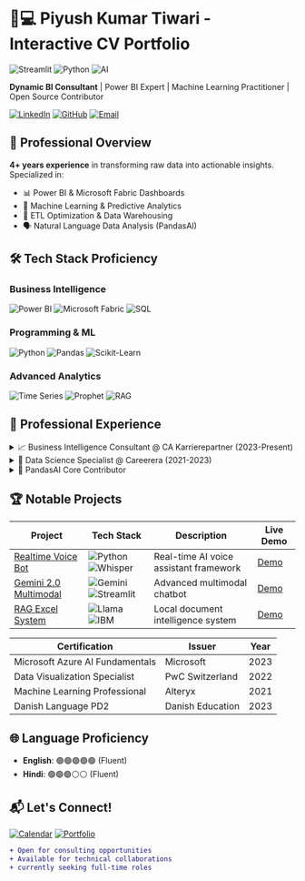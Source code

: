 # 👨💻 Piyush Kumar Tiwari - Interactive CV Portfolio

![Streamlit](https://img.shields.io/badge/Made_with-Streamlit-FF4B4B?style=for-the-badge&logo=streamlit)
![Python](https://img.shields.io/badge/Powered_by-Python-3776AB?style=for-the-badge&logo=python)
![AI](https://img.shields.io/badge/Specialization-Business_Intelligence-FFD700?style=for-the-badge)

**Dynamic BI Consultant** | Power BI Expert | Machine Learning Practitioner | Open Source Contributor

[![LinkedIn](https://img.shields.io/badge/Connect-LinkedIn-blue?style=flat-square&logo=linkedin)](https://linkedin.com/in/pikt)
[![GitHub](https://img.shields.io/badge/View-GitHub-181717?style=flat-square&logo=github)](https://github.com/piktx)
[![Email](https://img.shields.io/badge/Contact-Email-D14836?style=flat-square&logo=gmail)](mailto:businessbypkt@gmail.com)

## 🚀 Professional Overview
**4+ years experience** in transforming raw data into actionable insights. Specialized in:

- 📊 Power BI & Microsoft Fabric Dashboards
- 🤖 Machine Learning & Predictive Analytics
- 🔄 ETL Optimization & Data Warehousing
- 🗣️ Natural Language Data Analysis (PandasAI)

## 🛠️ Tech Stack Proficiency

### Business Intelligence
![Power BI](https://img.shields.io/badge/Power_BI-F2C811?style=for-the-badge&logo=powerbi)
![Microsoft Fabric](https://img.shields.io/badge/Microsoft_Fabric-0078D4?style=for-the-badge)
![SQL](https://img.shields.io/badge/SQL-4479A1?style=for-the-badge&logo=postgresql)

### Programming & ML
![Python](https://img.shields.io/badge/Python-3776AB?style=for-the-badge&logo=python)
![Pandas](https://img.shields.io/badge/Pandas-150458?style=for-the-badge&logo=pandas)
![Scikit-Learn](https://img.shields.io/badge/Scikit_Learn-F7931E?style=for-the-badge&logo=scikitlearn)

### Advanced Analytics
![Time Series](https://img.shields.io/badge/ARIMA_SARIMA-109649?style=for-the-badge)
![Prophet](https://img.shields.io/badge/Facebook_Prophet-109649?style=for-the-badge)
![RAG](https://img.shields.io/badge/RAG_Systems-430098?style=for-the-badge)

## 💼 Professional Experience

<details>
<summary>📈 Business Intelligence Consultant @ CA Karrierepartner (2023-Present)</summary>

- Delivered **150+ Power BI dashboards** with 95% user adoption rate
- Optimized ETL processes reducing data processing time by **40%**
- Implemented Microsoft Fabric solutions serving **1K+ daily users**
</details>

<details>
<summary>🔬 Data Science Specialist @ Careerera (2021-2023)</summary>

- Developed ML models with **85% prediction accuracy**
- Automated reporting workflows saving **20h/week**
- Conducted **50+ workshops** on data visualization best practices
</details>

<details>
<summary>🧠 PandasAI Core Contributor</summary>

- Contributed **15+ PRs** to open-source NLP data analysis tool
- Improved query response accuracy by **30%**
- Authored **5 technical guides** for community documentation
</details>

## 🏆 Notable Projects

| Project | Tech Stack | Description | Live Demo |
|---------|------------|-------------|-----------|
| [Realtime Voice Bot](https://github.com/piktx/realtime_voice_bot) | ![Python](https://img.shields.io/badge/-Python-3776AB?logo=python) ![Whisper](https://img.shields.io/badge/-OpenAI_Whisper-412991) | Real-time AI voice assistant framework | [Demo](#) |
| [Gemini 2.0 Multimodal](https://github.com/piktx/gemini2.0_multimodal_chatbot) | ![Gemini](https://img.shields.io/badge/-Google_Gemini-4285F4) ![Streamlit](https://img.shields.io/badge/-Streamlit-FF4B4B) | Advanced multimodal chatbot | [Demo](#) |
| [RAG Excel System](https://github.com/piktx/RAG-over-Excel-using-IBM-Dockling-Llama-3.2-100-Locally-) | ![Llama](https://img.shields.io/badge/-Llama_3.2-FF6F00) ![IBM](https://img.shields.io/badge/-IBM_Dockling-052FAD) | Local document intelligence system | [Demo](#) |


| Certification | Issuer | Year |
|---------------|--------|-----|
| Microsoft Azure AI Fundamentals | Microsoft | 2023 |
| Data Visualization Specialist | PwC Switzerland | 2022 |
| Machine Learning Professional | Alteryx | 2021 |
| Danish Language PD2 | Danish Education | 2023 |

## 🌐 Language Proficiency

- **English**: 🟢🟢🟢🟢🟢 (Fluent)  
- **Hindi**: 🟢🟢🟢⚪⚪ (Fluent)  

## 📬 Let's Connect!

[![Calendar](https://img.shields.io/badge/Schedule_Meeting-Google_Calendar-4285F4?style=for-the-badge&logo=googlecalendar)](https://calendar.google.com)
[![Portfolio](https://img.shields.io/badge/View_Full_Portfolio-Website-FF7139?style=for-the-badge)](https://yourportfolio.com)

```diff
+ Open for consulting opportunities
+ Available for technical collaborations
+ currently seeking full-time roles
